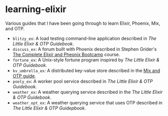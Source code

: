 # learning-elixir

Various guides that I have been going through to learn Elixir, Phoenix, Mix, and OTP.

- `blitzy_ex`: A load testing command-line application described in _The Little Elixir & OTP
  Guidebook_.
- `discuss_ex`: A forum built with Phoenix described in Stephen Grider's [The Complete Elixir and
  Pheonix Bootcamp](https://www.udemy.com/the-complete-elixir-and-phoenix-bootcamp-and-tutorial)
  course.
- `fortune_ex`: A Unix-style fortune program inspired by _The Little Elixir & OTP Guidebook_.
- `kv_umbrella_ex`: A distributed key-value store described in the [Mix and OTP
  guide](https://elixir-lang.org/getting-started/mix-otp/introduction-to-mix.html).
- `pooly_ex`: A worker pool service described in _The Little Elixir & OTP Guidebook_.
- `weather_ex`: A weather querying service described in the _The Little Elixir & OTP Guidebook_.
- `weather_opt_ex`: A weather querying service that uses OTP described in _The Little Elixir & OTP
  Guidepbook_.
